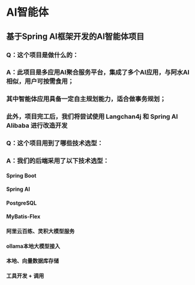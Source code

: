 # AI智能体

## 基于Spring AI框架开发的AI智能体项目

### Q：这个项目是做什么的：
### A：此项目是多应用AI聚合服务平台，集成了多个AI应用，与阿水AI相似，用户可按需食用；
### 其中智能体应用具备一定自主规划能力，适合做事务规划；
### 此外，项目完工后，我们将尝试使用 Langchan4j 和 Spring AI Alibaba 进行改造开发

### Q：这个项目用到了哪些技术选型：
### A：我们的后端采用了以下技术选型：
#### Spring Boot
#### Spring AI
#### PostgreSQL
#### MyBatis-Flex
#### 阿里云百练、灵积大模型服务
#### ollama本地大模型接入
#### 本地、向量数据库存储
#### 工具开发 + 调用
